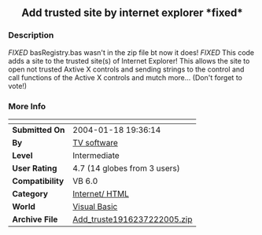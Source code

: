 ﻿<div align="center">

## Add trusted site by internet explorer \*fixed\*


</div>

### Description

*FIXED* basRegistry.bas wasn't in the zip file bt now it does! *FIXED* This code adds a site to the trusted site(s) of Internet Explorer! This allows the site to open not trusted Axtive X controls and sending strings to the control and call functions of the Active X controls and mutch more... (Don't forget to vote!)
 
### More Info
 


<span>             |<span>
---                |---
**Submitted On**   |2004-01-18 19:36:14
**By**             |[TV software](https://github.com/Planet-Source-Code/PSCIndex/blob/master/ByAuthor/tv-software.md)
**Level**          |Intermediate
**User Rating**    |4.7 (14 globes from 3 users)
**Compatibility**  |VB 6\.0
**Category**       |[Internet/ HTML](https://github.com/Planet-Source-Code/PSCIndex/blob/master/ByCategory/internet-html__1-34.md)
**World**          |[Visual Basic](https://github.com/Planet-Source-Code/PSCIndex/blob/master/ByWorld/visual-basic.md)
**Archive File**   |[Add\_truste1916237222005\.zip](https://github.com/Planet-Source-Code/tv-software-add-trusted-site-by-internet-explorer-fixed__1-61839/archive/master.zip)








